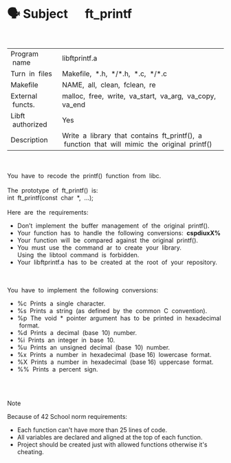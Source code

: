 # 🗣 Subject &nbsp;&nbsp;&nbsp;&nbsp;&nbsp;ft_printf

<br>
<table>
  <tr>
    <td>Program &nbsp;name</td>
    <td>libftprintf.a</td>
  </tr>
  <tr>
    <td>Turn &nbsp;in &nbsp;files</td>
    <td>Makefile, &nbsp;*.h,&nbsp; */*.h, &nbsp;*.c,&nbsp; */*.c</td>
  </tr>
  <tr>
    <td>Makefile</td>
    <td>NAME, &nbsp;all,&nbsp; clean, &nbsp;fclean, &nbsp;re</td>
  </tr>
  <tr>
    <td>External &nbsp;functs.</td>
    <td>malloc, &nbsp;free, &nbsp;write, &nbsp;va_start,&nbsp; va_arg,&nbsp; va_copy,&nbsp; va_end</td>
  </tr>
  <tr>
    <td>Libft &nbsp;authorized</td>
    <td>Yes</td>
  </tr>
  <tr>
    <td>Description</td>
    <td>Write&nbsp; a &nbsp;library &nbsp;that &nbsp;contains &nbsp;ft_printf(), &nbsp;a &nbsp;function &nbsp;that &nbsp;will &nbsp;mimic &nbsp;the &nbsp;original &nbsp;printf()</td>
  </tr>
</table>
<br><br>
You &nbsp;have &nbsp;to &nbsp;recode &nbsp;the &nbsp;printf() &nbsp;function &nbsp;from &nbsp;libc.<br><br>
The &nbsp;prototype&nbsp; of&nbsp; ft_printf() &nbsp;is:<br>
int &nbsp;ft_printf(const &nbsp;char &nbsp;*,&nbsp; ...);<br><br>
Here&nbsp; are&nbsp; the &nbsp;requirements:<br>
<ul>
<li>Don’t &nbsp;implement &nbsp;the &nbsp;buffer &nbsp;management &nbsp;of&nbsp; the &nbsp;original&nbsp; printf().
<li>Your &nbsp;function&nbsp; has&nbsp; to &nbsp;handle &nbsp;the &nbsp;following &nbsp;conversions: &nbsp;<b>cspdiuxX%</b>
<li>Your&nbsp; function &nbsp;will &nbsp;be &nbsp;compared &nbsp;against&nbsp; the&nbsp; original &nbsp;printf().
<li>You &nbsp;must &nbsp;use &nbsp;the &nbsp;command &nbsp;ar &nbsp;to&nbsp; create&nbsp; your&nbsp; library.<br>
Using &nbsp;the &nbsp;libtool&nbsp; command &nbsp;is &nbsp;forbidden.
<li>Your &nbsp;libftprintf.a &nbsp;has &nbsp;to &nbsp;be &nbsp;created &nbsp;at &nbsp;the&nbsp; root&nbsp; of &nbsp;your&nbsp; repository.
</ul>
<br><br>
You &nbsp;have &nbsp;to &nbsp;implement &nbsp;the &nbsp;following &nbsp;conversions:<br>
<ul>
<li>%c &nbsp;Prints&nbsp; a &nbsp;single&nbsp; character.<br>
<li>%s &nbsp;Prints&nbsp; a &nbsp;string &nbsp;(as&nbsp; defined&nbsp; by&nbsp; the&nbsp; common &nbsp;C&nbsp; convention).<br>
<li>%p&nbsp; The &nbsp;void &nbsp;* &nbsp;pointer &nbsp;argument &nbsp;has &nbsp;to &nbsp;be&nbsp; printed&nbsp; in&nbsp; hexadecimal &nbsp;format.<br>
<li>%d &nbsp;Prints&nbsp; a &nbsp;decimal &nbsp;(base &nbsp;10) &nbsp;number.<br>
<li>%i &nbsp;Prints&nbsp; an &nbsp;integer&nbsp; in &nbsp;base &nbsp;10.<br>
<li>%u &nbsp;Prints&nbsp; an&nbsp; unsigned&nbsp; decimal &nbsp;(base &nbsp;10) &nbsp;number.<br>
<li>%x &nbsp;Prints&nbsp; a &nbsp;number&nbsp; in&nbsp; hexadecimal&nbsp; (base 16) &nbsp;lowercase &nbsp;format.<br>
<li>%X&nbsp; Prints&nbsp; a &nbsp;number&nbsp; in&nbsp; hexadecimal&nbsp; (base 16) &nbsp;uppercase &nbsp;format.<br>
<li>%% &nbsp;Prints&nbsp; a&nbsp; percent&nbsp; sign.<br>
</ul>

<br><br>

> [!NOTE]  
> Because of 42 School norm requirements:
> * Each function can't have more than 25 lines of code.
> * All variables are declared and aligned at the top of each function.
> * Project should be created just with allowed functions otherwise it's cheating.
